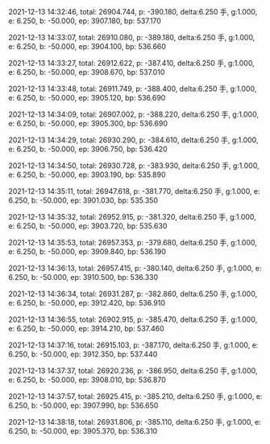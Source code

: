 2021-12-13 14:32:46, total: 26904.744, p: -390.180, delta:6.250 手, g:1.000, e: 6.250, b: -50.000, ep: 3907.180, bp: 537.170

2021-12-13 14:33:07, total: 26910.080, p: -389.180, delta:6.250 手, g:1.000, e: 6.250, b: -50.000, ep: 3904.100, bp: 536.660

2021-12-13 14:33:27, total: 26912.622, p: -387.410, delta:6.250 手, g:1.000, e: 6.250, b: -50.000, ep: 3908.670, bp: 537.010

2021-12-13 14:33:48, total: 26911.749, p: -388.400, delta:6.250 手, g:1.000, e: 6.250, b: -50.000, ep: 3905.120, bp: 536.690

2021-12-13 14:34:09, total: 26907.002, p: -388.220, delta:6.250 手, g:1.000, e: 6.250, b: -50.000, ep: 3905.300, bp: 536.690

2021-12-13 14:34:29, total: 26930.290, p: -384.610, delta:6.250 手, g:1.000, e: 6.250, b: -50.000, ep: 3906.750, bp: 536.420

2021-12-13 14:34:50, total: 26930.728, p: -383.930, delta:6.250 手, g:1.000, e: 6.250, b: -50.000, ep: 3903.190, bp: 535.890

2021-12-13 14:35:11, total: 26947.618, p: -381.770, delta:6.250 手, g:1.000, e: 6.250, b: -50.000, ep: 3901.030, bp: 535.350

2021-12-13 14:35:32, total: 26952.915, p: -381.320, delta:6.250 手, g:1.000, e: 6.250, b: -50.000, ep: 3903.720, bp: 535.630

2021-12-13 14:35:53, total: 26957.353, p: -379.680, delta:6.250 手, g:1.000, e: 6.250, b: -50.000, ep: 3909.840, bp: 536.190

2021-12-13 14:36:13, total: 26957.415, p: -380.140, delta:6.250 手, g:1.000, e: 6.250, b: -50.000, ep: 3910.500, bp: 536.330

2021-12-13 14:36:34, total: 26931.287, p: -382.860, delta:6.250 手, g:1.000, e: 6.250, b: -50.000, ep: 3912.420, bp: 536.910

2021-12-13 14:36:55, total: 26902.915, p: -385.470, delta:6.250 手, g:1.000, e: 6.250, b: -50.000, ep: 3914.210, bp: 537.460

2021-12-13 14:37:16, total: 26915.103, p: -387.170, delta:6.250 手, g:1.000, e: 6.250, b: -50.000, ep: 3912.350, bp: 537.440

2021-12-13 14:37:37, total: 26920.236, p: -386.950, delta:6.250 手, g:1.000, e: 6.250, b: -50.000, ep: 3908.010, bp: 536.870

2021-12-13 14:37:57, total: 26925.415, p: -385.210, delta:6.250 手, g:1.000, e: 6.250, b: -50.000, ep: 3907.990, bp: 536.650

2021-12-13 14:38:18, total: 26931.806, p: -385.110, delta:6.250 手, g:1.000, e: 6.250, b: -50.000, ep: 3905.370, bp: 536.310